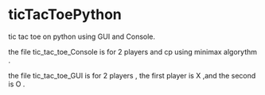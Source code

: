 # ticTacToePython
tic tac toe on python using GUI and Console.


the file tic_tac_toe_Console is for 2 players and cp using minimax algorythm .

the file tic_tac_toe_GUI is for 2 players , the first player is X ,and the second is O .


